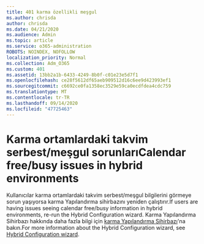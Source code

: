 ```yaml
---
title: 401 karma özellikli meşgul
ms.author: chrisda
author: chrisda
ms.date: 04/21/2020
ms.audience: Admin
ms.topic: article
ms.service: o365-administration
ROBOTS: NOINDEX, NOFOLLOW
localization_priority: Normal
ms.collection: Adm_O365
ms.custom: 401
ms.assetid: 13bb2a1b-6433-4249-8b0f-c01e23e5d7f1
ms.openlocfilehash: ce28f5612df65aeb909512d16c6ee9d423993ef1
ms.sourcegitcommit: c6692ce0fa1358ec3529e59ca0ecdfdea4cdc759
ms.translationtype: MT
ms.contentlocale: tr-TR
ms.lasthandoff: 09/14/2020
ms.locfileid: "47725463"
---
```

# <a name="calendar-freebusy-issues-in-hybrid-environments"></a><span data-ttu-id="fa35c-102">Karma ortamlardaki takvim serbest/meşgul sorunları</span><span class="sxs-lookup"><span data-stu-id="fa35c-102">Calendar free/busy issues in hybrid environments</span></span>

<span data-ttu-id="fa35c-103">Kullanıcılar karma ortamlardaki takvim serbest/meşgul bilgilerini görmeye sorun yaşıyorsa karma Yapılandırma sihirbazını yeniden çalıştırır.</span><span class="sxs-lookup"><span data-stu-id="fa35c-103">If users are having issues seeing calendar free/busy information in hybrid environments, re-run the Hybrid Configuration wizard.</span></span> <span data-ttu-id="fa35c-104">Karma Yapılandırma Sihirbazı hakkında daha fazla bilgi için [karma Yapılandırma Sihirbazı](https://go.microsoft.com/fwlink/p/?linkid=528149)'na bakın.</span><span class="sxs-lookup"><span data-stu-id="fa35c-104">For more information about the Hybrid Configuration wizard, see [Hybrid Configuration wizard](https://go.microsoft.com/fwlink/p/?linkid=528149).</span></span>

